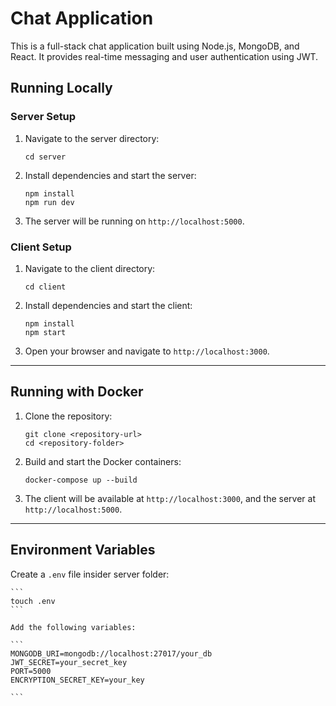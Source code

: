 # Chat Application

This is a full-stack chat application built using Node.js, MongoDB, and React. It provides real-time messaging and user authentication using JWT.

## Running Locally

### Server Setup

1. Navigate to the server directory:

    ```
    cd server
    ```

2. Install dependencies and start the server:

    ```
    npm install
    npm run dev
    ```

3. The server will be running on `http://localhost:5000`.

### Client Setup

1. Navigate to the client directory:

    ```
    cd client
    ```

2. Install dependencies and start the client:

    ```
    npm install
    npm start
    ```

3. Open your browser and navigate to `http://localhost:3000`.

---

## Running with Docker

1. Clone the repository:

    ```
    git clone <repository-url>
    cd <repository-folder>
    ```

2. Build and start the Docker containers:

    ```
    docker-compose up --build
    ```

3. The client will be available at `http://localhost:3000`, and the server at `http://localhost:5000`.

---

## Environment Variables

Create a `.env` file insider server folder:

    ```
    touch .env
    ```

    Add the following variables:

    ```
    MONGODB_URI=mongodb://localhost:27017/your_db
    JWT_SECRET=your_secret_key
    PORT=5000
    ENCRYPTION_SECRET_KEY=your_key

    ```
